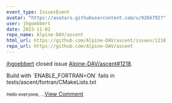 ```yaml
---
event_type: IssuesEvent
avatar: "https://avatars.githubusercontent.com/u/9266792?"
user: jhgoebbert
date: 2023-11-02
repo_name: Alpine-DAV/ascent
html_url: https://github.com/Alpine-DAV/ascent/issues/1218
repo_url: https://github.com/Alpine-DAV/ascent
---
```


<a href='https://github.com/jhgoebbert' target='_blank'>jhgoebbert</a> closed issue <a href='https://github.com/Alpine-DAV/ascent/issues/1218' target='_blank'>Alpine-DAV/ascent#1218</a>.

<p>Build with `ENABLE_FORTRAN=ON` fails in tests/ascent/fortran/CMakeLists.txt</p><small>Hello everyone,...</small><a href='https://github.com/Alpine-DAV/ascent/issues/1218' target='_blank'>View Comment</a>